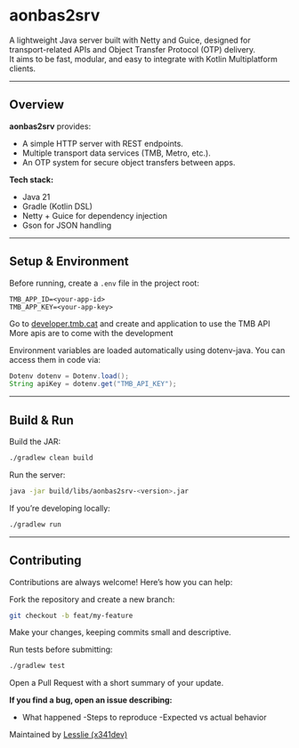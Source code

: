 # aonbas2srv

A lightweight Java server built with Netty and Guice, designed for transport-related APIs and Object Transfer Protocol (OTP) delivery.  
It aims to be fast, modular, and easy to integrate with Kotlin Multiplatform clients.

---

## Overview

**aonbas2srv** provides:
- A simple HTTP server with REST endpoints.
- Multiple transport data services (TMB, Metro, etc.).
- An OTP system for secure object transfers between apps.

**Tech stack:**
- Java 21
- Gradle (Kotlin DSL)
- Netty + Guice for dependency injection
- Gson for JSON handling

---

## Setup & Environment

Before running, create a `.env` file in the project root:

```env
TMB_APP_ID=<your-app-id>
TMB_APP_KEY=<your-app-key>
`````
Go to [developer.tmb.cat](https://developer.tmb.cat) and create and application to use the TMB API<br>
More apis are to come with the development

Environment variables are loaded automatically using dotenv-java.
You can access them in code via:

```java
Dotenv dotenv = Dotenv.load();
String apiKey = dotenv.get("TMB_API_KEY");
```
---
## Build & Run
Build the JAR:

```bash
./gradlew clean build
```
Run the server:

```bash
java -jar build/libs/aonbas2srv-<version>.jar
```

If you’re developing locally:
```bash
./gradlew run
```
---
## Contributing
Contributions are always welcome!
Here’s how you can help:

Fork the repository and create a new branch:

```bash
git checkout -b feat/my-feature
```
Make your changes, keeping commits small and descriptive.

Run tests before submitting:

```bash
./gradlew test
```

Open a Pull Request with a short summary of your update.

**If you find a bug, open an issue describing:**
- What happened
-Steps to reproduce
-Expected vs actual behavior

Maintained by [Lesslie (x341dev)](https://github.com/x341dev)